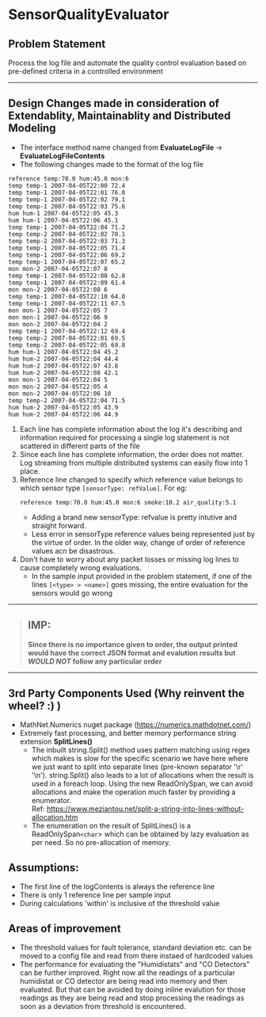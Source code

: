 # SensorQualityEvaluator

## Problem Statement

Process the log file and automate the quality control evaluation based on pre-defined criteria in a controlled environment  

---

## Design Changes made in consideration of **Extendablity**, **Maintainablity** and **Distributed Modeling**

- The interface method name changed from **EvaluateLogFile**  -> **EvaluateLogFileContents**
- The following changes made to the format of the log file

```
reference temp:70.0 hum:45.0 mon:6
temp temp-1 2007-04-05T22:00 72.4
temp temp-1 2007-04-05T22:01 76.0
temp temp-1 2007-04-05T22:02 79.1
temp temp-1 2007-04-05T22:03 75.6
hum hum-1 2007-04-05T22:05 45.3
hum hum-1 2007-04-05T22:06 45.1
temp temp-1 2007-04-05T22:04 71.2
temp temp-2 2007-04-05T22:02 70.1
temp temp-2 2007-04-05T22:03 71.3
temp temp-1 2007-04-05T22:05 71.4
temp temp-1 2007-04-05T22:06 69.2
temp temp-1 2007-04-05T22:07 65.2
mon mon-2 2007-04-05T22:07 8
temp temp-1 2007-04-05T22:08 62.8
temp temp-1 2007-04-05T22:09 61.4
mon mon-2 2007-04-05T22:08 6
temp temp-1 2007-04-05T22:10 64.0
temp temp-1 2007-04-05T22:11 67.5
mon mon-1 2007-04-05T22:05 7
mon mon-1 2007-04-05T22:06 9
mon mon-2 2007-04-05T22:04 2
temp temp-1 2007-04-05T22:12 69.4
temp temp-2 2007-04-05T22:01 69.5
temp temp-2 2007-04-05T22:05 69.8
hum hum-1 2007-04-05T22:04 45.2
hum hum-2 2007-04-05T22:04 44.4
hum hum-2 2007-04-05T22:07 43.8
hum hum-2 2007-04-05T22:08 42.1
mon mon-1 2007-04-05T22:04 5
mon mon-2 2007-04-05T22:05 4
mon mon-2 2007-04-05T22:06 10
temp temp-2 2007-04-05T22:04 71.5
hum hum-2 2007-04-05T22:05 43.9
hum hum-2 2007-04-05T22:06 44.9
```

 1. Each line has complete information about the log it's describing and information required for processing a single log statement is not scattered in different parts of the file
 2. Since each line has complete information, the order does not matter. Log streaming from multiple distributed systems can easily flow into 1 place.
 3. Reference line changed to specify which reference value belongs to which sensor type `[sensorType: refValue]`. For eg:
      ```
      reference temp:70.0 hum:45.0 mon:6 smoke:10.2 air_quality:5.1
      ```
     - Adding a brand new sensorType: refvalue is pretty intutive and straight forward.
     - Less error in sensorType reference values being represented just by the virtue of order. In the older way, change of order of reference values acn be disastrous.
 4. Don't have to worry about any packet losses or missing log lines to cause completely wrong evaluations.
    - In the sample input provided in the problem statement, if one of the lines `[<type> > <name>]` goes missing, the entire evaluation for the sensors would go wrong  
    
---

>## **IMP**:  
>**Since there is no importance given to order, the output printed would have the correct JSON format and evalution results but *WOULD NOT* follow any particular order**  
---

## 3rd Party Components Used (Why reinvent the wheel? :) )

- MathNet.Numerics nuget package (https://numerics.mathdotnet.com/)
- Extremely fast processing, and better memory performance string extension **SplitLines()** 
  -  The inbuilt string.Split() method uses pattern matching using regex which makes is slow for the specific scenario we have here where we just want to split into separate lines (pre-known separator '\r' '\n'). string.Split() also leads to a lot of allocations when the result is used in a foreach loop. Using the new ReadOnlySpan, we can avoid allocations and make the operation much faster by providing a enumerator.  
  Ref: https://www.meziantou.net/split-a-string-into-lines-without-allocation.htm
  - The enumeration on the result of SplitLines() is a ReadOnlySpan`<char`> which can be obtained by lazy evaluation as per need. So no pre-allocation of memory.  

## Assumptions:
- The first line of the logContents is always the reference line
- There is only 1 reference line per sample input
- During calculations 'within' is inclusive of the threshold value  

## Areas of improvement
- The threshold values for fault tolerance, standard deviation etc. can be moved to a config file and read from there instaed of hardcoded values
- The performance for evaluating the "Humidistats" and "CO Detectors" can be further improved. Right now all the readings of a particular humidistat or CO detector are being read into memory and then evaluated. But that can be avoided by doing inline evalution for those readings as they are being read and stop processing the readings as soon as a deviation from threshold is encountered.